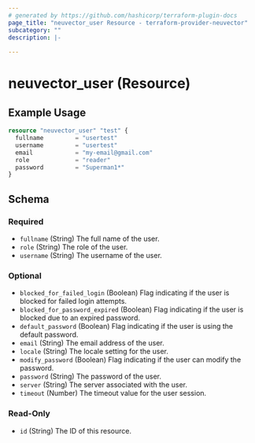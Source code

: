 ```yaml
---
# generated by https://github.com/hashicorp/terraform-plugin-docs
page_title: "neuvector_user Resource - terraform-provider-neuvector"
subcategory: ""
description: |-
  
---
```


# neuvector_user (Resource)



## Example Usage

```terraform
resource "neuvector_user" "test" {
  fullname         = "usertest"
  username         = "usertest"
  email            = "my-email@gmail.com"
  role             = "reader"
  password         = "Superman1*"
}
```

<!-- schema generated by tfplugindocs -->
## Schema

### Required

- `fullname` (String) The full name of the user.
- `role` (String) The role of the user.
- `username` (String) The username of the user.

### Optional

- `blocked_for_failed_login` (Boolean) Flag indicating if the user is blocked for failed login attempts.
- `blocked_for_password_expired` (Boolean) Flag indicating if the user is blocked due to an expired password.
- `default_password` (Boolean) Flag indicating if the user is using the default password.
- `email` (String) The email address of the user.
- `locale` (String) The locale setting for the user.
- `modify_password` (Boolean) Flag indicating if the user can modify the password.
- `password` (String) The password of the user.
- `server` (String) The server associated with the user.
- `timeout` (Number) The timeout value for the user session.

### Read-Only

- `id` (String) The ID of this resource.


